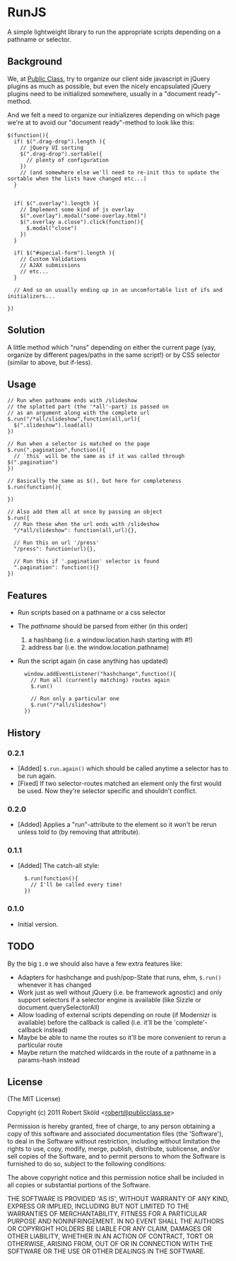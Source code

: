 # RunJS

A simple lightweight library to run the appropriate scripts depending on a pathname or selector.


## Background

We, at [Public Class](http://publicclass.se), try to organize our client side javascript in jQuery plugins as much as possible, but even the nicely encapsulated jQuery plugins need to be initialized somewhere, usually in a "document ready"-method.

And we felt a need to organize our initializeres depending on which page we're at to avoid our "document ready"-method to look like this:

    $(function(){
      if( $(".drag-drop").length ){
        // jQuery UI sorting 
        $(".drag-drop").sortable({
          // plenty of configuration
        })
        // (and somewhere else we'll need to re-init this to update the sortable when the lists have changed etc...)
      }
      
      
      if( $(".overlay").length ){
        // Implement some kind of js overlay
        $(".overlay").modal("some-overlay.html")
        $(".overlay a.close").click(function(){
          $.modal("close")
        })
      }
      
      if( $("#special-form").length ){
        // Custom Validations
        // AJAX submissions
        // etc...
      }
      
      // And so on usually ending up in an uncomfortable list of ifs and initializers...
      
    })


## Solution

A little method which "runs" depending on either the current page (yay, organize by different pages/paths in the same script!) or by CSS selector (similar to above, but if-less).


## Usage

    // Run when pathname ends with /slideshow
    // the splatted part (the '*all'-part) is passed on
    // as an argument along with the complete url
    $.run("/*all/slideshow",function(all,url){
      $(".slideshow").load(all)
    })
    
    // Run when a selector is matched on the page
    $.run(".pagination",function(){
      // `this` will be the same as if it was called through $(".pagination")
    })
    
    // Basically the same as $(), but here for completeness
    $.run(function(){
      
    })

    // Also add them all at once by passing an object
    $.run({
      // Run these when the url ends with /slideshow
      "/*all/slideshow": function(all,url){},
      
      // Run this on url '/press'
      "/press": function(url){},
      
      // Run this if '.pagination' selector is found
      ".pagination": function(){}
    })


## Features

* Run scripts based on a pathname or a css selector

* The _pathname_ should be parsed from either (in this order)
  
  1. a hashbang (i.e. a window.location.hash starting with #!)
  2. address bar (i.e. the window.location.pathname)

* Run the script again (in case anything has updated)

        window.addEventListener("hashchange",function(){
          // Run all (currently matching) routes again
          $.run()
          
          // Run only a particular one
          $.run("/*all/slideshow")
        })

## History

### 0.2.1

* [Added] `$.run.again()` which should be called anytime a selector has to be run again.
* [Fixed] If two selector-routes matched an element only the first would be used. Now they're selector specific and shouldn't conflict.


### 0.2.0

* [Added] Applies a "run"-attribute to the element so it won't be rerun unless told to (by removing that attribute).


### 0.1.1

* [Added] The catch-all style:

        $.run(function(){
          // I'll be called every time!
        })


### 0.1.0

* Initial version.


## TODO

By the big `1.0` we should also have a few extra features like:

* Adapters for hashchange and push/pop-State that runs, ehm, `$.run()` whenever it has changed
* Work just as well without jQuery (i.e. be framework agnostic) and only support selectors if a selector engine is available (like Sizzle or document.querySelectorAll)
* Allow loading of external scripts depending on route (if Modernizr is available) before the callback is called (i.e. it'll be the 'complete'-callback instead)
* Maybe be able to name the routes so it'll be more convenient to rerun a particular route
* Maybe return the matched wildcards in the route of a pathname in a params-hash instead



## License 

(The MIT License)

Copyright (c) 2011 Robert Sköld &lt;robert@publicclass.se&gt;

Permission is hereby granted, free of charge, to any person obtaining
a copy of this software and associated documentation files (the
'Software'), to deal in the Software without restriction, including
without limitation the rights to use, copy, modify, merge, publish,
distribute, sublicense, and/or sell copies of the Software, and to
permit persons to whom the Software is furnished to do so, subject to
the following conditions:

The above copyright notice and this permission notice shall be
included in all copies or substantial portions of the Software.

THE SOFTWARE IS PROVIDED 'AS IS', WITHOUT WARRANTY OF ANY KIND,
EXPRESS OR IMPLIED, INCLUDING BUT NOT LIMITED TO THE WARRANTIES OF
MERCHANTABILITY, FITNESS FOR A PARTICULAR PURPOSE AND NONINFRINGEMENT.
IN NO EVENT SHALL THE AUTHORS OR COPYRIGHT HOLDERS BE LIABLE FOR ANY
CLAIM, DAMAGES OR OTHER LIABILITY, WHETHER IN AN ACTION OF CONTRACT,
TORT OR OTHERWISE, ARISING FROM, OUT OF OR IN CONNECTION WITH THE
SOFTWARE OR THE USE OR OTHER DEALINGS IN THE SOFTWARE.
